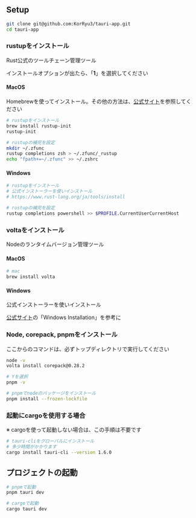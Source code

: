 ## Setup

```bash
git clone git@github.com:KorRyu3/tauri-app.git
cd tauri-app
```

### rustupをインストール

Rust公式のツールチェーン管理ツール

インストールオプションが出たら、「**1**」を選択してください

#### MacOS

Homebrewを使ってインストール。その他の方法は、[公式サイト](https://www.rust-lang.org/ja/tools/install)を参照してください

```bash
# rustupをインストール
brew install rustup-init
rustup-init

# rustupの補完を設定
mkdir ~/.zfunc
rustup completions zsh > ~/.zfunc/_rustup
echo "fpath+=~/.zfunc" >> ~/.zshrc
```

#### Windows

```bash
# rustupをインストール
# 公式インストーラーを使いインストール
# https://www.rust-lang.org/ja/tools/install

# rustupの補完を設定
rustup completions powershell >> $PROFILE.CurrentUserCurrentHost
```

### voltaをインストール

Nodeのランタイムバージョン管理ツール

#### MacOS

```bash
# mac
brew install volta
```

#### Windows

公式インストーラーを使いインストール

[公式サイト](https://docs.volta.sh/guide/getting-started)の「Windows Installation」を参考に

### Node, corepack, pnpmをインストール

ここからのコマンドは、必ずトップディレクトリで実行してください

```bash
node -v
volta install corepack@0.28.2

# Yを選択
pnpm -v

# pnpmでnodeのパッケージをインストール
pnpm install --frozen-lockfile
```

### 起動にcargoを使用する場合

※ cargoを使って起動しない場合は、この手順は不要です

```bash
# tauri-cliをグローバルにインストール
# 多少時間がかかります
cargo install tauri-cli --version 1.6.0
```

## プロジェクトの起動

```bash
# pnpmで起動
pnpm tauri dev

# cargoで起動
cargo tauri dev
```